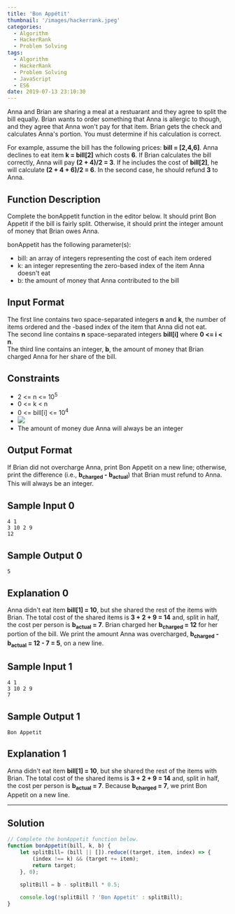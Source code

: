 ```yaml
---
title: 'Bon Appétit'
thumbnail: '/images/hackerrank.jpeg'
categories:
  - Algorithm
  - HackerRank
  - Problem Solving
tags:
  - Algorithm
  - HackerRank
  - Problem Solving
  - JavaScript
  - ES6
date: 2019-07-13 23:10:30
---
```


Anna and Brian are sharing a meal at a restuarant and they agree to split the bill equally. Brian wants to order something that Anna is allergic to though, and they agree that Anna won't pay for that item. Brian gets the check and calculates Anna's portion. You must determine if his calculation is correct.

For example, assume the bill has the following prices: **bill = [2,4,6]**. Anna declines to eat item **k = bill[2]** which costs **6**. If Brian calculates the bill correctly, Anna will pay **(2 + 4)/2 = 3**. If he includes the cost of **bill[2]**, he will calculate **(2 + 4 + 6)/2 = 6**. In the second case, he should refund **3** to Anna.

<!-- more -->

## Function Description

Complete the bonAppetit function in the editor below. It should print Bon Appetit if the bill is fairly split. Otherwise, it should print the integer amount of money that Brian owes Anna.

bonAppetit has the following parameter(s):

- bill: an array of integers representing the cost of each item ordered
- k: an integer representing the zero-based index of the item Anna doesn't eat
- b: the amount of money that Anna contributed to the bill

## Input Format

The first line contains two space-separated integers **n** and **k**, the number of items ordered and the -based index of the item that Anna did not eat. <br/>
The second line contains **n** space-separated integers **bill[i]** where **0 <= i < n**. <br/>
The third line contains an integer, **b**, the amount of money that Brian charged Anna for her share of the bill.

## Constraints 

- 2 <= n <= 10<sup>5</sup>
- 0 <= k < n
- 0 <= bill[i] <= 10<sup>4</sup>
- ![](https://latex.codecogs.com/gif.latex?0&space;\leq&space;b&space;\leq&space;\sum_{i=0}^{n-1}bill[i])
- The amount of money due Anna will always be an integer

## Output Format

If Brian did not overcharge Anna, print Bon Appetit on a new line; otherwise, print the difference (i.e., **b<sub>charged</sub> - b<sub>actual</sub>**) that Brian must refund to Anna. This will always be an integer.

## Sample Input 0

```
4 1
3 10 2 9
12
```

## Sample Output 0

```
5
```

## Explanation 0
   
Anna didn't eat item **bill[1] = 10**, but she shared the rest of the items with Brian. The total cost of the shared items is **3 + 2 + 9 = 14** and, split in half, the cost per person is **b<sub>actual</sub> = 7**. Brian charged her **b<sub>charged</sub> = 12** for her portion of the bill. We print the amount Anna was overcharged, **b<sub>charged</sub> - b<sub>actual</sub> = 12 - 7 = 5**, on a new line.

## Sample Input 1

```
4 1
3 10 2 9
7
```

## Sample Output 1

```
Bon Appetit
```

## Explanation 1
   
Anna didn't eat item **bill[1] = 10**, but she shared the rest of the items with Brian. The total cost of the shared items is **3 + 2 + 9 = 14** and, split in half, the cost per person is **b<sub>actual</sub> = 7**. Because **b<sub>charged</sub> = 7**, we print Bon Appetit on a new line.

---

## Solution

```javascript
// Complete the bonAppetit function below.
function bonAppetit(bill, k, b) {
    let splitBill= (bill || []).reduce((target, item, index) => {
        (index !== k) && (target += item);
        return target;
    }, 0);
    
    splitBill = b - splitBill * 0.5;

    console.log(!splitBill ? 'Bon Appetit' : splitBill);
}
```
